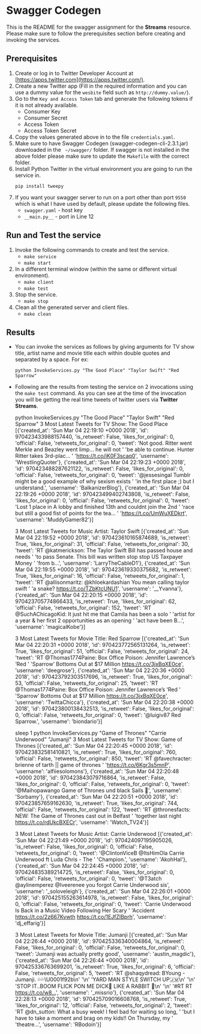 # Swagger Codegen

This is the README for the swagger assignment for the **Streams** resource. Please make sure to follow the prerequisites section before creating and invoking the services. 

## Prerequisites

1. Create or log in to Twitter Developer Account at [https://apps.twitter.com](https://apps.twitter.com/). 
2. Create a new Twitter app (Fill in the required information and you can use a dummy value for the ```wesbite``` field such as ```http://dummy.value/```).
3. Go to the ```Key and Access Token``` tab and generate the following tokens if it is not already available.
   - Consumer Key
   - Consumer Secret
   - Access Token
   - Access Token Secret
4. Copy the values generated above in to the file ```credentials.yaml```.
5. Make sure to have Swagger Codegen (swagger-codegen-cli-2.3.1.jar) downloaded in the ``` ~/swagger/``` folder. If swagger is not installed in the above folder please make sure to update the ```Makefile``` with the correct folder.
6. Install Python Twitter in the virtual environment you are going to run the service in.
	```
    pip install tweepy
	```
7. If you want your swagger server to run on a port other than port ```9550``` which is what I have used by default, please update the following files.
   - ```swagger.yaml``` - host key
   - ```__main.py__``` - port in Line 12


## Run and Test the service

1. Invoke the following commands to create and test the service.
   - ```make service```
   - ```make start```
2. In a different terminal window (within the same or different virtual environment).
   - ```make client```
   - ```make test```
3. Stop the service.
   - ```make stop```
4. Clean all the generated server and client files.
   - ```make clean```

## Results

- You can invoke the services as follows by giving arguments for TV show title, artist name and movie title each within double quotes and separated by a space. For ex:

    ```python InvokeServices.py "The Good Place" "Taylor Swift" "Red Sparrow"```

- Following are the results from testing the service on 2 invocations using the ```make test``` command. 
As you can see at the time of the invocation you will be getting the real time tweets of twitter users via **Twitter Streams**.

    python InvokeServices.py "The Good Place" "Taylor Swift" "Red Sparrow"
    3 Most Latest Tweets for TV Show: The Good Place
    [{'created_at': 'Sun Mar 04 22:19:10 +0000 2018',
      'id': 970423433988157440,
      'is_retweet': False,
      'likes_for_original': 0,
      'official': False,
      'retweets_for_original': 0,
      'tweet': 'Not good. Ritter went Merkle and Beazley went limp... he will not '
               'be able to continue. Hunter Ritter takes 3rd-plac… '
               'https://t.co/iK0F3scaq0',
      'username': 'WrestlingQuoter'},
     {'created_at': 'Sun Mar 04 22:19:23 +0000 2018',
      'id': 970423488287621122,
      'is_retweet': False,
      'likes_for_original': 0,
      'official': False,
      'retweets_for_original': 0,
      'tweet': '@jessesingal Tumblr might be a good example of why sexism exists '
               'in the first place ;) but I understand.',
      'username': 'BalkanizerBlog'},
     {'created_at': 'Sun Mar 04 22:19:26 +0000 2018',
      'id': 970423499402743808,
      'is_retweet': False,
      'likes_for_original': 0,
      'official': False,
      'retweets_for_original': 0,
      'tweet': 'Lost 1 place in A lobby and finished 13th and couldnt join the 2nd '
               'race but still a good fist of points for the tea… '
               'https://t.co/UmWuXEDkrt',
      'username': 'MuddyGamer82'}]
    
    3 Most Latest Tweets for Music Artist: Taylor Swift
    [{'created_at': 'Sun Mar 04 22:19:52 +0000 2018',
      'id': 970423610165874689,
      'is_retweet': True,
      'likes_for_original': 31,
      'official': False,
      'retweets_for_original': 30,
      'tweet': 'RT @katmerickson: The Taylor Swift Bill has passed house and needs '
               'to pass Senate. This bill was written stop stop US Taxpayer Money '
               'from b…',
      'username': 'LarryTheCableD1'},
     {'created_at': 'Sun Mar 04 22:19:55 +0000 2018',
      'id': 970423619330375682,
      'is_retweet': True,
      'likes_for_original': 16,
      'official': False,
      'retweets_for_original': 1,
      'tweet': 'RT @allisonmaritz: @khloekardashian You mean calling taylor swift '
               'a snake? https://t.co/TZbKtcUNU1',
      'username': '__Yvanna'},
     {'created_at': 'Sun Mar 04 22:20:15 +0000 2018',
      'id': 970423705774866433,
      'is_retweet': True,
      'likes_for_original': 62,
      'official': False,
      'retweets_for_original': 152,
      'tweet': 'RT @SuchAChicagoKid: It just hit me that Camila has been a solo '
               'artist for a year &amp; her first 2 opportunities as an opening '
               'act have been B…',
      'username': 'magicalKobe'}]
    
    3 Most Latest Tweets for Movie Title: Red Sparrow
    [{'created_at': 'Sun Mar 04 22:20:31 +0000 2018',
      'id': 970423772565131264,
      'is_retweet': True,
      'likes_for_original': 51,
      'official': False,
      'retweets_for_original': 24,
      'tweet': 'RT @Thomas1774Paine: Box Office Poison: Jennifer Lawrence’s ‘Red '
               'Sparrow’ Bottoms Out at $17 Million https://t.co/3jxBqXE0ce',
      'username': 'deegrose'},
     {'created_at': 'Sun Mar 04 22:20:36 +0000 2018',
      'id': 970423792303517696,
      'is_retweet': True,
      'likes_for_original': 53,
      'official': False,
      'retweets_for_original': 25,
      'tweet': 'RT @Thomas1774Paine: Box Office Poison: Jennifer Lawrence’s ‘Red '
               'Sparrow’ Bottoms Out at $17 Million https://t.co/3jxBqXE0ce',
      'username': 'TwittaChicca'},
     {'created_at': 'Sun Mar 04 22:20:38 +0000 2018',
      'id': 970423800138432513,
      'is_retweet': False,
      'likes_for_original': 0,
      'official': False,
      'retweets_for_original': 0,
      'tweet': '@luigiv87 Red Sparrow.',
      'username': 'biondario'}]
    
    sleep 1
    python InvokeServices.py "Game of Thrones" "Carrie Underwood" "Jumanji"
    3 Most Latest Tweets for TV Show: Game of Thrones
    [{'created_at': 'Sun Mar 04 22:20:45 +0000 2018',
      'id': 970423832581410821,
      'is_retweet': True,
      'likes_for_original': 760,
      'official': False,
      'retweets_for_original': 850,
      'tweet': 'RT @favechracter: brienne of tarth || game of thrones '
               'https://t.co/6Kgr3s5mnP',
      'username': 'alfiiesolomons'},
     {'created_at': 'Sun Mar 04 22:20:48 +0000 2018',
      'id': 970423843079716864,
      'is_retweet': False,
      'likes_for_original': 0,
      'official': False,
      'retweets_for_original': 0,
      'tweet': '@Maihopawango Game of Thrones und black Sails 🤔',
      'username': 'Sorbamy'},
     {'created_at': 'Sun Mar 04 22:20:51 +0000 2018',
      'id': 970423857659162630,
      'is_retweet': True,
      'likes_for_original': 744,
      'official': False,
      'retweets_for_original': 122,
      'tweet': 'RT @thronesfacts: NEW: The Game of Thrones cast out in Belfast '
               'together last night https://t.co/rdUkcBXECr',
      'username': 'Watch_TV24'}]
    
    3 Most Latest Tweets for Music Artist: Carrie Underwood
    [{'created_at': 'Sun Mar 04 22:21:49 +0000 2018',
      'id': 970424097195905026,
      'is_retweet': False,
      'likes_for_original': 0,
      'official': False,
      'retweets_for_original': 0,
      'tweet': '@ClintonViceB @ItsHimOla Carrie Underwood ft Luda Chris - The '
               'Champion.',
      'username': 'AkohHal'},
     {'created_at': 'Sun Mar 04 22:24:45 +0000 2018',
      'id': 970424835389214725,
      'is_retweet': False,
      'likes_for_original': 0,
      'official': False,
      'retweets_for_original': 0,
      'tweet': '@T3atch @aylinemperez @Iveerenee you forgot Carrie Underwood sis',
      'username': '_soloveleigh'},
     {'created_at': 'Sun Mar 04 22:26:01 +0000 2018',
      'id': 970425155263614978,
      'is_retweet': False,
      'likes_for_original': 0,
      'official': False,
      'retweets_for_original': 0,
      'tweet': 'Carrie Underwood Is Back in a Music Video Following Her Scary '
               'Accident https://t.co/2z667Kvwth https://t.co/1EJfZlBprh',
      'username': 'dj_effarig'}]
    
    3 Most Latest Tweets for Movie Title: Jumanji
    [{'created_at': 'Sun Mar 04 22:26:44 +0000 2018',
      'id': 970425336340004864,
      'is_retweet': False,
      'likes_for_original': 0,
      'official': False,
      'retweets_for_original': 0,
      'tweet': 'Jumanji was actually pretty good',
      'username': 'austin_magdic'},
     {'created_at': 'Sun Mar 04 22:26:44 +0000 2018',
      'id': 970425336763699201,
      'is_retweet': True,
      'likes_for_original': 6,
      'official': False,
      'retweets_for_original': 5,
      'tweet': 'RT @shaqydread: BYoung - Jumanji. 💦💦\U0001f92b\n'
               '\n'
               'YARD MAN STYLE SWITCH UP🇯🇲\n'
               '\n'
               'STOP IT..BOOM FLICK PON ME DICK🍆 LIKE A RABBIT 🐇\n'
               '\n'
               '#RT RT https://t.co/w8…',
      'username': '_missrio'},
     {'created_at': 'Sun Mar 04 22:28:13 +0000 2018',
      'id': 970425709016608768,
      'is_retweet': True,
      'likes_for_original': 12,
      'official': False,
      'retweets_for_original': 2,
      'tweet': 'RT @dn_sutton: What a busy week! I feel bad for waiting so long, '
               'but I have to take a moment and brag on my kids!! On Thursday, my '
               'theatre…',
      'username': 'RBodoin'}]
